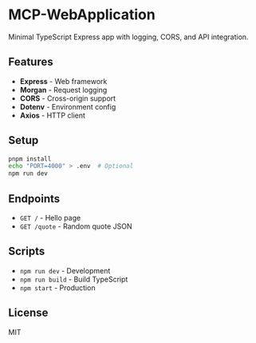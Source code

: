 # MCP-WebApplication

Minimal TypeScript Express app with logging, CORS, and API integration.

## Features

- **Express** - Web framework
- **Morgan** - Request logging  
- **CORS** - Cross-origin support
- **Dotenv** - Environment config
- **Axios** - HTTP client

## Setup

```bash
pnpm install
echo "PORT=4000" > .env  # Optional
npm run dev
```

## Endpoints

- `GET /` - Hello page
- `GET /quote` - Random quote JSON

## Scripts

- `npm run dev` - Development
- `npm run build` - Build TypeScript  
- `npm start` - Production

## License

MIT
